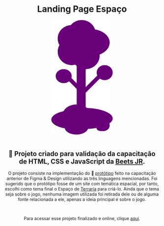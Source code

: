 <h1 align="center">Landing Page Espaço</h1>

<div align="center">
	<img src="assets/arvore_nuvem_400.png" style="width: 200px" alt="imagem com árvore do logo de Terraria em cor roxo">
	<br><br>
	<h2>&#x1F680; Projeto criado para validação da capacitação de HTML, CSS e JavaScript da <a href="https://www.beetsjr.com.br/">Beets JR</a>.</h2>
	<p>
		O projeto consiste na implementação do &#X1F320; <a href="./prototipo.pdf">protótipo</a> feito na capacitação anterior de Figma & Design utilizando as três linguagens mencionadas. Foi sugerido que o protótipo fosse de um site com temática espacial, por tanto, escolhi como tema final o Espaço de <a href="https://terraria.org/">Terraria</a> para criá-lo. Ainda que o tema seja sobre o jogo, nenhuma imagem utilizada foi retirada dele ou de alguma fonte relacionada a ele, apenas a ideia principal é sobre o jogo.
	</p>
	<br>
	<p>Para acessar esse projeto finalizado e online, clique <a href="https://mutannejs.github.io/EspacoTerraria/" rel="next" target="_blank">aqui</a>.</p>
</div>
